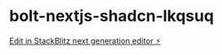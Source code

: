 # bolt-nextjs-shadcn-lkqsuq

[Edit in StackBlitz next generation editor ⚡️](https://stackblitz.com/~/github.com/suri66/bolt-nextjs-shadcn-lkqsuq)